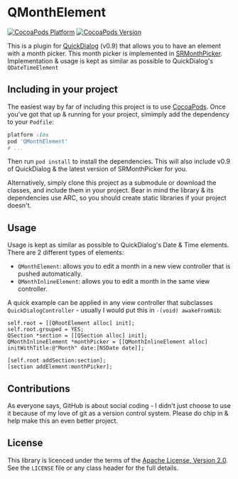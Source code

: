 # QMonthElement

[![CocoaPods Platform](http://cocoapod-badges.herokuapp.com/p/QMonthElement/badge.png)](http://cocoadocs.org/docsets/QMonthElement) 
[![CocoaPods Version](http://cocoapod-badges.herokuapp.com/v/QMonthElement/badge.png)](http://cocoadocs.org/docsets/QMonthElement) 

This is a plugin for [QuickDialog](http://escoz.com/open-source/quickdialog) (v0.9) that allows you to have an element with a month picker.  This month picker is implemented in [SRMonthPicker](https://github.com/simonrice/SRMonthPicker).  Implementation & usage is kept as similar as possible to QuickDialog's `QDateTimeElement`

## Including in your project

The easiest way by far of including this project is to use [CocoaPods](http://cocoapods.org).  Once you've got that up & running for your project, simimply add the dependency to your `Podfile`:

```ruby
platform :ios
pod 'QMonthElement'
# ...
```

Then run `pod install` to install the dependencies.  This will also include v0.9 of QuickDialog & the latest version of SRMonthPicker for you.

Alternatively, simply clone this project as a submodule or download the classes, and include them in your project.  Bear in mind the library & its dependencies use ARC, so you should create static libraries if your project doesn't.

## Usage

Usage is kept as similar as possible to QuickDialog's Date & Time elements.  There are 2 different types of elements:

* `QMonthElement`: allows you to edit a month in a new view controller that is pushed automatically.
* `QMonthInlineElement`: allows you to edit a month in the same view controller.

A quick example can be applied in any view controller that subclasses `QuickDialogController` - usually I would put this in `-(void) awakeFromNib`:

```obj-c
self.root = [[QRootElement alloc] init];
self.root.grouped = YES;
QSection *section = [[QSection alloc] init];
QMonthInlineElement *monthPicker = [[QMonthInlineElement alloc] initWithTitle:@"Month" date:[NSDate date]];

[self.root addSection:section];
[section addElement:monthPicker];
```

## Contributions

As everyone says, GitHub is about social coding - I didn't just choose to use it because of my love of git as a version control system.  Please do chip in & help make this an even better project.

## License

This library is licenced under the terms of the [Apache License, Version 2.0](http://www.apache.org/licenses/LICENSE-2.0).  See the `LICENSE` file or any class header for the full details.
